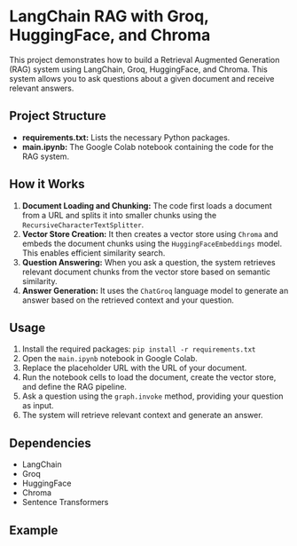 # LangChain RAG with Groq, HuggingFace, and Chroma

This project demonstrates how to build a Retrieval Augmented Generation (RAG) system using LangChain, Groq, HuggingFace, and Chroma. This system allows you to ask questions about a given document and receive relevant answers.

## Project Structure

* **requirements.txt:** Lists the necessary Python packages.
* **main.ipynb:** The Google Colab notebook containing the code for the RAG system.

## How it Works

1. **Document Loading and Chunking:** The code first loads a document from a URL and splits it into smaller chunks using the `RecursiveCharacterTextSplitter`.
2. **Vector Store Creation:** It then creates a vector store using `Chroma` and embeds the document chunks using the `HuggingFaceEmbeddings` model. This enables efficient similarity search.
3. **Question Answering:** When you ask a question, the system retrieves relevant document chunks from the vector store based on semantic similarity.
4. **Answer Generation:** It uses the `ChatGroq` language model to generate an answer based on the retrieved context and your question.

## Usage

1. Install the required packages: `pip install -r requirements.txt`
2. Open the `main.ipynb` notebook in Google Colab.
3. Replace the placeholder URL with the URL of your document.
4. Run the notebook cells to load the document, create the vector store, and define the RAG pipeline.
5. Ask a question using the `graph.invoke` method, providing your question as input.
6. The system will retrieve relevant context and generate an answer.

## Dependencies

* LangChain
* Groq
* HuggingFace
* Chroma
* Sentence Transformers

## Example
